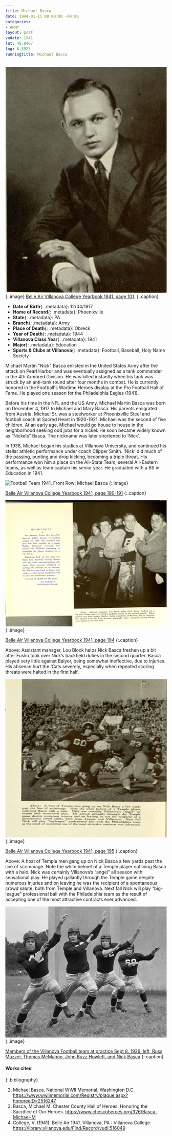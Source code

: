 ```yaml
---
title: Michael Basca
date: 1944-01-11 00:00:00 -04:00
categories:
- ARMY
layout: post
vudate: 1941
lat: 48.8467
lng: 6.5925
runningtitle: Michael Basca
---
```


![Michael Basca](images/michaelbasca.jpg)
   {:.image}
[Belle Air Villanova College Yearbook 1941, page 101](https://library.villanova.edu/Find/Record/vudl:516049).
  {:.caption}

* **Date of Birth**{: .metadata}: 12/04/1917
* **Home of Record**{: .metadata}: Phoenixville
* **State**{: .metadata}: PA
* **Branch**{: .metadata}: Army
* **Place of Death**{: .metadata}: Obreck
* **Year of Death**{: .metadata}: 1944
* **Villanova Class Year**{: .metadata}: 1941
* **Major**{: .metadata}: Education
* **Sports & Clubs at Villanova**{: .metadata}: Football, Baseball, Holy Name Society

Michael Martin "Nick" Basca enlisted in the United States Army after the attack on Pearl Harbor and was eventually assigned as a tank commander in the 4th Armored Division. He was killed instantly when his tank was struck by an anti-tank round after four months in combat. He is currently honored in the Football's Wartime Heroes display at the Pro Football Hall of Fame. He played one season for the Philadelphia Eagles (1941).

Before his time in the NFL and the US Army, Michael Martin Basca was born on December 4, 1917 to Michael and Mary Basca. His parents emigrated from Austria. Michael Sr. was a steelworker at Phoenixville Steel and football coach at Sacred Heart in 1920-1921. Michael was the second of five children. At an early age, Michael would go house to house in the neighborhood seeking odd jobs for a nickel. He soon became widely known as “Nickels” Basca. The nickname was later shortened to ‘Nick’.

In 1938, Michael began his studies at Villanova University, and continued his stellar athletic performance under coach Clipper Smith. ‘Nick’ did much of the passing, punting and drop kicking, becoming a triple threat. His performance won him a place on the All-State Team, several All-Eastern teams, as well as team captain his senior year. He graduated with a BS in Education in 1941.


![Football Team 1941, Front Row: Michael Basca](images/BascaVUFootball1941_2.jpg)
  {:.image}

[Belle Air Villanova College Yearbook 1941, page 190-191](https://library.villanova.edu/Find/Record/vudl:516049)
  {:.caption}

![Assistant manager, Lou Block helps Nick Basca freshen up a bit after Eusko took over Nick’s backfield duties in the second quarter. Basca played very little against Balyor, being somewhat ineffective, due to injuries. His absence hurt the ‘Cats severely, especially when repeated scoring threats were halted in the first half.](images/BascaFootballVU_Baylor.jpg)
  {:.image}

[Belle Air Villanova College Yearbook 1941, page 194](https://library.villanova.edu/Find/Record/vudl:516049)
  {:.caption}

Above: Assistant manager, Lou Block helps Nick Basca freshen up a bit after Eusko took over Nick’s backfield duties in the second quarter. Basca played very little against Balyor, being somewhat ineffective, due to injuries. His absence hurt the ‘Cats severely, especially when repeated scoring threats were halted in the first half.

![A host of Temple men gang up on Nick Basca a few yards past the line of scrimmage. Note the white helmet of a Temple player outlining Basca with a halo.](images/BascaVUFootball_Temple.jpg)
  {:.image}

[Belle Air Villanova College Yearbook 1941, page 195](https://library.villanova.edu/Find/Record/vudl:516049)
  {:.caption}

Above: A host of Temple men gang up on Nick Basca a few yards past the line of scrimmage. Note the white helmet of a Temple player outlining Basca with a halo. Nick was certainly Villanova’s “angel” all season with sensational play. He played gallantly through the Temple game despite numerous injuries and on leaving he was the recipient of a spontaneous crowd salute, both from Temple and Villanova. Next fall Nick will play “big-league” professional ball with the Philadelphia team as the result of accepting one of the most attractive contracts ever advanced.

![Members of the Villanova Football team at practice Sept 8. 1939. left, Russ Mazzei, Thomas McMahon, John Buzz Howlett, and Nick Basca](images/BascaFootballTeamPractice.jpg)
  {:.image}

[Members of the Villanova Football team at practice Sept 8. 1939. left, Russ Mazzei, Thomas McMahon, John Buzz Howlett, and Nick Basca](https://www.chescoheroes.org/326/Basca-Michael-M)
  {:.caption}

#### Works cited

{:.bibliography}

2. Michael Basca. National WWII Memorial, Washington D.C. <https://www.wwiimemorial.com/Registry/plaque.aspx?honoreeID=2516247>
3. Basca, Michael M. Chester County Hall of Heroes: Honoring the Sacrifice of Our Heroes. <https://www.chescoheroes.org/326/Basca-Michael-M>
3. College, V. (1941). Belle Air 1941. Villanova, PA : Villanova College. <https://library.villanova.edu/Find/Record/vudl:516049>
